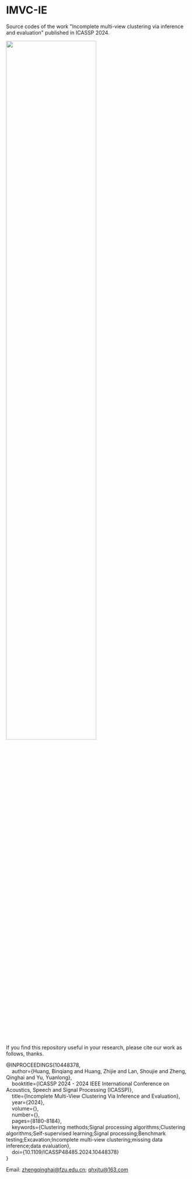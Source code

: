 # IMVC-IE
Source codes of the work "Incomplete multi-view clustering via inference and evaluation" published in ICASSP 2024.

<img src="./FrameWork_IMVC-IE.jpg" width="70%">

If you find this repository useful in your research, please cite our work as follows, thanks.

@INPROCEEDINGS{10448378,<br/>
  &nbsp;&nbsp;&nbsp;&nbsp;author={Huang, Binqiang and Huang, Zhijie and Lan, Shoujie and Zheng, Qinghai and Yu, Yuanlong},<br/>
  &nbsp;&nbsp;&nbsp;&nbsp;booktitle={ICASSP 2024 - 2024 IEEE International Conference on Acoustics, Speech and Signal Processing (ICASSP)}, <br/>
  &nbsp;&nbsp;&nbsp;&nbsp;title={Incomplete Multi-View Clustering Via Inference and Evaluation}, <br/>
  &nbsp;&nbsp;&nbsp;&nbsp;year={2024},<br/>
  &nbsp;&nbsp;&nbsp;&nbsp;volume={},<br/>
  &nbsp;&nbsp;&nbsp;&nbsp;number={},<br/>
  &nbsp;&nbsp;&nbsp;&nbsp;pages={8180-8184},<br/>
  &nbsp;&nbsp;&nbsp;&nbsp;keywords={Clustering methods;Signal processing algorithms;Clustering algorithms;Self-supervised learning;Signal processing;Benchmark testing;Excavation;Incomplete multi-view clustering;missing data inference;data evaluation},<br/>
  &nbsp;&nbsp;&nbsp;&nbsp;doi={10.1109/ICASSP48485.2024.10448378}<br/>
}<br/>

Email: zhengqinghai@fzu.edu.cn; qhxjtu@163.com

